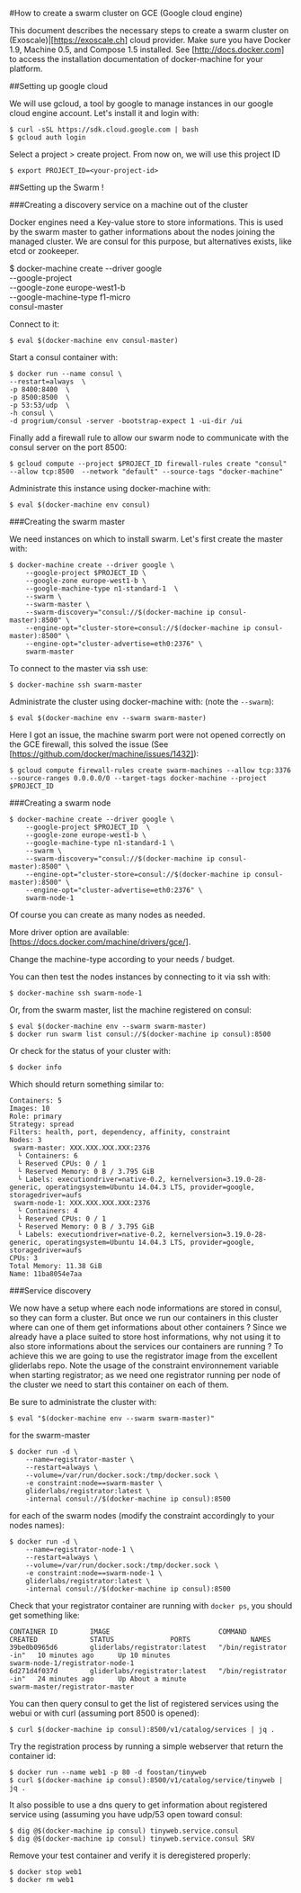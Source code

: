 #How to create a swarm cluster on GCE (Google cloud engine)

This document describes the necessary steps to create a swarm cluster on (Exoscale)|[https://exoscale.ch] cloud provider.
Make sure you have Docker 1.9, Machine 0.5, and Compose 1.5 installed.
See [http://docs.docker.com] to access the installation documentation of docker-machine for your platform.

##Setting up google cloud

We will use gcloud, a tool by google to manage instances in our google cloud engine account. Let's install it and login with:

    $ curl -sSL https://sdk.cloud.google.com | bash
    $ gcloud auth login

Select a project > create project. From now on, we will use this project ID

    $ export PROJECT_ID=<your-project-id>

##Setting up the Swarm !

###Creating a discovery service on a machine out of the cluster

Docker engines need a Key-value store to store informations. This is used by the swarm master to gather informations about the nodes joining the managed cluster. We are consul for this purpose, but alternatives exists, like etcd or zookeeper.

$ docker-machine create --driver google \
        --google-project  \
        --google-zone europe-west1-b \
        --google-machine-type f1-micro \
        consul-master

Connect to it:

    $ eval $(docker-machine env consul-master)

Start a consul container with:

    $ docker run --name consul \
    --restart=always  \
    -p 8400:8400  \
    -p 8500:8500  \
    -p 53:53/udp  \
    -h consul \
    -d progrium/consul -server -bootstrap-expect 1 -ui-dir /ui

Finally add a firewall rule to allow our swarm node to communicate with the consul server on the port 8500:
    
    $ gcloud compute --project $PROJECT_ID firewall-rules create "consul" --allow tcp:8500  --network "default" --source-tags "docker-machine"

Administrate this instance using docker-machine with:

    $ eval $(docker-machine env consul)

###Creating the swarm master

We need instances on which to install swarm. Let's first create the master with:
    
    $ docker-machine create --driver google \
        --google-project $PROJECT_ID \
        --google-zone europe-west1-b \
        --google-machine-type n1-standard-1  \
        --swarm \
        --swarm-master \
        --swarm-discovery="consul://$(docker-machine ip consul-master):8500" \
        --engine-opt="cluster-store=consul://$(docker-machine ip consul-master):8500" \
        --engine-opt="cluster-advertise=eth0:2376" \
        swarm-master

To connect to the master via ssh use:
    
    $ docker-machine ssh swarm-master

Administrate the cluster using docker-machine with: (note the `--swarm`):

    $ eval $(docker-machine env --swarm swarm-master)

Here I got an issue, the machine swarm port were not opened correctly on the GCE firewall, this solved the issue (See [https://github.com/docker/machine/issues/1432]):

    $ gcloud compute firewall-rules create swarm-machines --allow tcp:3376 --source-ranges 0.0.0.0/0 --target-tags docker-machine --project $PROJECT_ID

###Creating a swarm node

    $ docker-machine create --driver google \
        --google-project $PROJECT_ID  \
        --google-zone europe-west1-b \
        --google-machine-type n1-standard-1 \
        --swarm \
        --swarm-discovery="consul://$(docker-machine ip consul-master):8500" \
        --engine-opt="cluster-store=consul://$(docker-machine ip consul-master):8500" \
        --engine-opt="cluster-advertise=eth0:2376" \
        swarm-node-1

Of course you can create as many nodes as needed.

More driver option are available: [https://docs.docker.com/machine/drivers/gce/].

Change the machine-type according to your needs / budget.

You can then test the nodes instances by connecting to it via ssh with:

    $ docker-machine ssh swarm-node-1

Or, from the swarm master, list the machine registered on consul:
    
    $ eval $(docker-machine env --swarm swarm-master)
    $ docker run swarm list consul://$(docker-machine ip consul):8500

Or check for the status of your cluster with:

    $ docker info

Which should return something similar to:

```
Containers: 5
Images: 10
Role: primary
Strategy: spread
Filters: health, port, dependency, affinity, constraint
Nodes: 3
 swarm-master: XXX.XXX.XXX.XXX:2376
  └ Containers: 6
  └ Reserved CPUs: 0 / 1
  └ Reserved Memory: 0 B / 3.795 GiB
  └ Labels: executiondriver=native-0.2, kernelversion=3.19.0-28-generic, operatingsystem=Ubuntu 14.04.3 LTS, provider=google, storagedriver=aufs
 swarm-node-1: XXX.XXX.XXX.XXX:2376
  └ Containers: 4
  └ Reserved CPUs: 0 / 1
  └ Reserved Memory: 0 B / 3.795 GiB
  └ Labels: executiondriver=native-0.2, kernelversion=3.19.0-28-generic, operatingsystem=Ubuntu 14.04.3 LTS, provider=google, storagedriver=aufs
CPUs: 3
Total Memory: 11.38 GiB
Name: 11ba8054e7aa
```

###Service discovery

We now have a setup where each node informations are stored in consul, so they can form a cluster. But once we run our containers in this cluster where can one of them get informations about other containers ? 
Since we already have a place suited to store host informations, why not using it to also store informations about the services our containers are running ?
To achieve this we are going to use the registrator image from the excellent gliderlabs repo. Note the usage of the constraint environnement variable when starting registrator; as we need one registrator running per node of the cluster we need to start this container on each of them. 

Be sure to administrate the cluster with:

    $ eval "$(docker-machine env --swarm swarm-master)"

for the swarm-master

    $ docker run -d \
        --name=registrator-master \
        --restart=always \
        --volume=/var/run/docker.sock:/tmp/docker.sock \
        -e constraint:node==swarm-master \
        gliderlabs/registrator:latest \
        -internal consul://$(docker-machine ip consul):8500

for each of the swarm nodes (modify the constraint accordingly to your nodes names):

    $ docker run -d \
        --name=registrator-node-1 \
        --restart=always \
        --volume=/var/run/docker.sock:/tmp/docker.sock \
        -e constraint:node==swarm-node-1 \
        gliderlabs/registrator:latest \
        -internal consul://$(docker-machine ip consul):8500

Check that your registrator container are running with `docker ps`, you should get something like:

```
CONTAINER ID        IMAGE                           COMMAND                  CREATED             STATUS              PORTS               NAMES
39be0b0965d6        gliderlabs/registrator:latest   "/bin/registrator -in"   10 minutes ago      Up 10 minutes                           swarm-node-1/registrator-node-1
6d271d4f037d        gliderlabs/registrator:latest   "/bin/registrator -in"   24 minutes ago      Up About a minute                       swarm-master/registrator-master
```

You can then query consul to get the list of registered services using the webui or with curl (assuming port 8500 is opened):

    $ curl $(docker-machine ip consul):8500/v1/catalog/services | jq .

Try the registration process by running a simple webserver that return the container id:

    $ docker run --name web1 -p 80 -d foostan/tinyweb
    $ curl $(docker-machine ip consul):8500/v1/catalog/service/tinyweb | jq .

It also possible to use a dns query to get information about registered service using (assuming you have udp/53 open toward consul:

    $ dig @$(docker-machine ip consul) tinyweb.service.consul
    $ dig @$(docker-machine ip consul) tinyweb.service.consul SRV

Remove your test container and verify it is deregistered properly:

    $ docker stop web1
    $ docker rm web1






